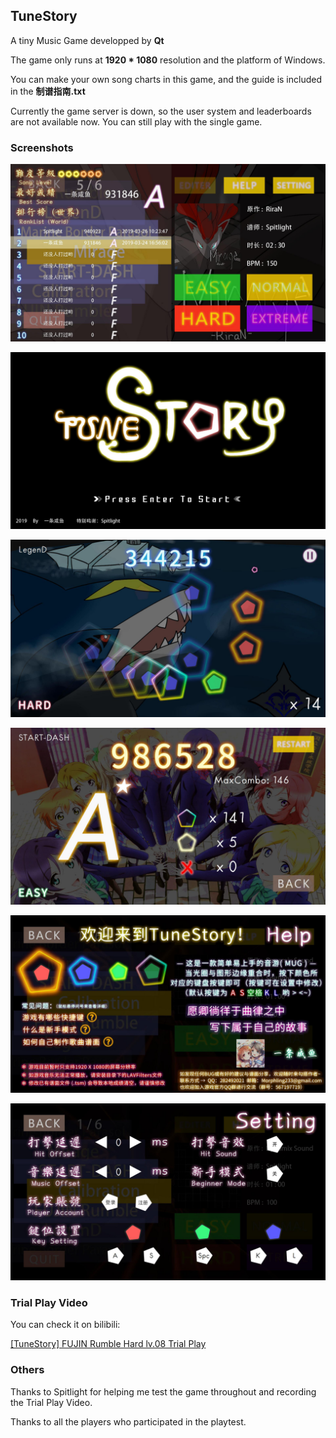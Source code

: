 ## TuneStory

A tiny Music Game developped by **Qt**

The game only runs at **1920 * 1080** resolution and the platform of Windows.

You can make your own song charts in this game, and the guide is included in the **制谱指南.txt**

Currently the game server is down, so the user system and leaderboards are not available now. You can still play with the single game.



### Screenshots

![1](./screenshots/1.jpg)

![2](./screenshots/2.jpg)

![3](./screenshots/3.jpg)

![4](./screenshots/4.jpg)

![5](./screenshots/5.jpg)

![6](./screenshots/6.jpg)



### Trial Play Video

You can check it on bilibili:

 [[TuneStory] FUJIN Rumble Hard lv.08 Trial Play](https://www.bilibili.com/video/BV1xb411v7Ko)



### Others

Thanks to Spitlight for helping me test the game throughout and recording the Trial Play Video.

Thanks to all the players who participated in the playtest.

